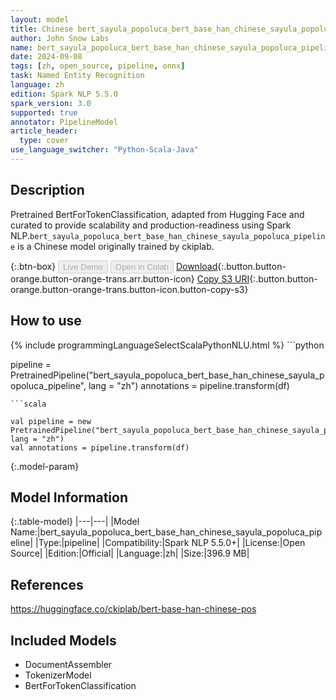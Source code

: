 ```yaml
---
layout: model
title: Chinese bert_sayula_popoluca_bert_base_han_chinese_sayula_popoluca_pipeline pipeline BertForTokenClassification from ckiplab
author: John Snow Labs
name: bert_sayula_popoluca_bert_base_han_chinese_sayula_popoluca_pipeline
date: 2024-09-08
tags: [zh, open_source, pipeline, onnx]
task: Named Entity Recognition
language: zh
edition: Spark NLP 5.5.0
spark_version: 3.0
supported: true
annotator: PipelineModel
article_header:
  type: cover
use_language_switcher: "Python-Scala-Java"
---
```


## Description

Pretrained BertForTokenClassification, adapted from Hugging Face and curated to provide scalability and production-readiness using Spark NLP.`bert_sayula_popoluca_bert_base_han_chinese_sayula_popoluca_pipeline` is a Chinese model originally trained by ckiplab.

{:.btn-box}
<button class="button button-orange" disabled>Live Demo</button>
<button class="button button-orange" disabled>Open in Colab</button>
[Download](https://s3.amazonaws.com/auxdata.johnsnowlabs.com/public/models/bert_sayula_popoluca_bert_base_han_chinese_sayula_popoluca_pipeline_zh_5.5.0_3.0_1725822237494.zip){:.button.button-orange.button-orange-trans.arr.button-icon}
[Copy S3 URI](s3://auxdata.johnsnowlabs.com/public/models/bert_sayula_popoluca_bert_base_han_chinese_sayula_popoluca_pipeline_zh_5.5.0_3.0_1725822237494.zip){:.button.button-orange.button-orange-trans.button-icon.button-copy-s3}

## How to use



<div class="tabs-box" markdown="1">
{% include programmingLanguageSelectScalaPythonNLU.html %}
```python

pipeline = PretrainedPipeline("bert_sayula_popoluca_bert_base_han_chinese_sayula_popoluca_pipeline", lang = "zh")
annotations =  pipeline.transform(df)   

```
```scala

val pipeline = new PretrainedPipeline("bert_sayula_popoluca_bert_base_han_chinese_sayula_popoluca_pipeline", lang = "zh")
val annotations = pipeline.transform(df)

```
</div>

{:.model-param}
## Model Information

{:.table-model}
|---|---|
|Model Name:|bert_sayula_popoluca_bert_base_han_chinese_sayula_popoluca_pipeline|
|Type:|pipeline|
|Compatibility:|Spark NLP 5.5.0+|
|License:|Open Source|
|Edition:|Official|
|Language:|zh|
|Size:|396.9 MB|

## References

https://huggingface.co/ckiplab/bert-base-han-chinese-pos

## Included Models

- DocumentAssembler
- TokenizerModel
- BertForTokenClassification